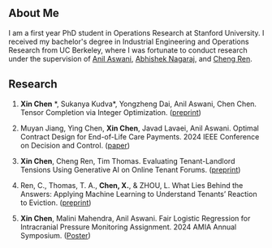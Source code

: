 ## About Me

I am a first year PhD student in Operations Research at Stanford University. I received my bachelor's degree in Industrial Engineering and Operations Research from UC Berkeley, where I was fortunate to conduct research under the supervision of [Anil Aswani](https://vcresearch.berkeley.edu/faculty/anil-aswani), [Abhishek Nagaraj](https://www.abhishekn.com), and [Cheng Ren](https://www.albany.edu/ssw/faculty/cheng-ren).

## Research
1. **Xin Chen** \*, Sukanya Kudva\*, Yongzheng Dai, Anil Aswani, Chen Chen. Tensor Completion via Integer Optimization. ([preprint](https://arxiv.org/abs/2402.05141))

2. Muyan Jiang, Ying Chen, **Xin Chen**, Javad Lavaei, Anil Aswani. Optimal Contract Design for End-of-Life Care Payments. 2024 IEEE Conference on Decision and Control. ([paper](https://arxiv.org/abs/2403.15099))
  
3. **Xin Chen**, Cheng Ren, Tim Thomas. Evaluating Tenant-Landlord Tensions Using Generative AI on Online Tenant Forums. ([preprint](https://arxiv.org/abs/2404.11681))

4. Ren, C., Thomas, T. A., **Chen, X.**, & ZHOU, L. What Lies Behind the Answers: Applying Machine Learning to Understand Tenants’ Reaction to Eviction. ([preprint](https://doi.org/10.31219/osf.io/uscxh_v1))

5. **Xin Chen**, Malini Mahendra, Anil Aswani. Fair Logistic Regression for Intracranial Pressure Monitoring Assignment. 2024 AMIA Annual Symposium. ([Poster](https://knowledge.amia.org/A2024/indexes))

